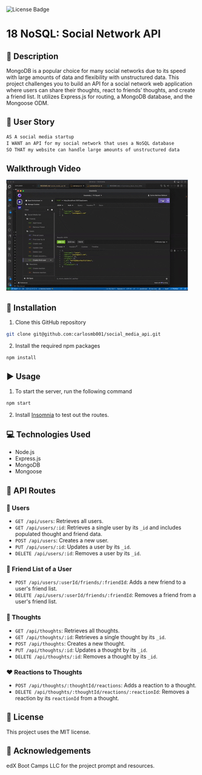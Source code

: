 ![License Badge](https://img.shields.io/badge/license-MIT-green)

# 18 NoSQL: Social Network API
## 🌟 Description
MongoDB is a popular choice for many social networks due to its speed with large amounts of data and flexibility with unstructured data. This project challenges you to build an API for a social network web application where users can share their thoughts, react to friends’ thoughts, and create a friend list. It utilizes Express.js for routing, a MongoDB database, and the Mongoose ODM.

## 📜 User Story
```md
AS A social media startup
I WANT an API for my social network that uses a NoSQL database
SO THAT my website can handle large amounts of unstructured data
```
## Walkthrough Video
<a href="https://www.youtube.com/watch?v=9HfLLEZ3hMI&t=13s"><img src="assets/socialMediaApi.gif" alt="Website Preview"></a>

## 🚀 Installation
1. Clone this GitHub repository
```bash
git clone git@github.com:carlosmb001/social_media_api.git
```
2. Install the required npm packages
```bash
npm install
```
## ▶️ Usage
1. To start the server, run the following command
```bash
npm start
```
2. Install [Insomnia](https://insomnia.rest/download) to test out the routes.
## 💻 Technologies Used
- Node.js
- Express.js
- MongoDB
- Mongoose

## 🔗 API Routes
### 🚶 Users
- `GET /api/users`: Retrieves all users.
- `GET /api/users/:id`: Retrieves a single user by its `_id` and includes populated thought and friend data.
- `POST /api/users`: Creates a new user.
- `PUT /api/users/:id`: Updates a user by its `_id`.
- `DELETE /api/users/:id`: Removes a user by its `_id`.
###  👯 Friend List of a User
- `POST /api/users/:userId/friends/:friendId`: Adds a new friend to a user's friend list.
- `DELETE /api/users/:userId/friends/:friendId`: Removes a friend from a user's friend list.
### 💭 Thoughts
- `GET /api/thoughts`: Retrieves all thoughts.
- `GET /api/thoughts/:id`: Retrieves a single thought by its `_id`.
- `POST /api/thoughts`: Creates a new thought.
- `PUT /api/thoughts/:id`: Updates a thought by its `_id`.
- `DELETE /api/thoughts/:id`: Removes a thought by its `_id`.
### ❤️ Reactions to Thoughts
- `POST /api/thoughts/:thoughtId/reactions`: Adds a reaction to a thought.
- `DELETE /api/thoughts/:thoughtId/reactions/:reactionId`: Removes a reaction by its `reactionId` from a thought.

## 📄 License
This project uses the MIT license.
## 👏 Acknowledgements
edX Boot Camps LLC for the project prompt and resources.



